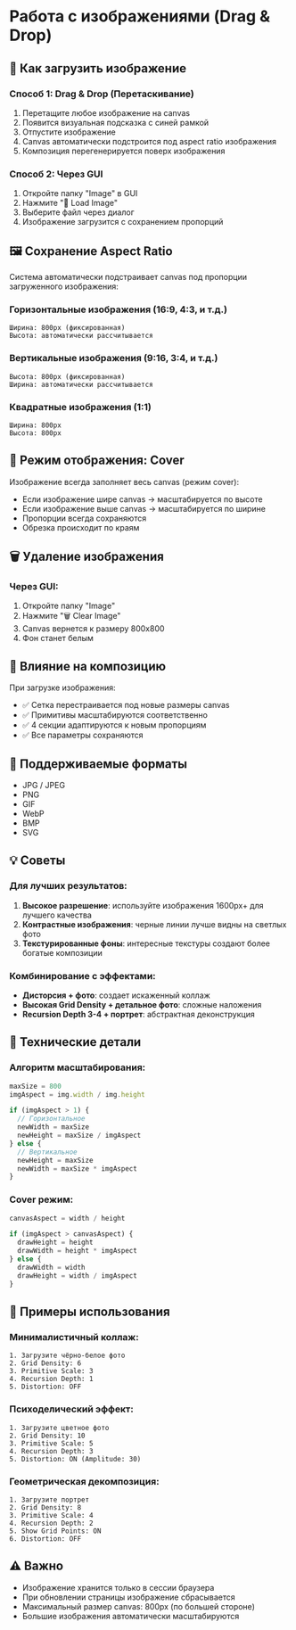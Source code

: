 # Работа с изображениями (Drag & Drop)

## 📁 Как загрузить изображение

### Способ 1: Drag & Drop (Перетаскивание)
1. Перетащите любое изображение на canvas
2. Появится визуальная подсказка с синей рамкой
3. Отпустите изображение
4. Canvas автоматически подстроится под aspect ratio изображения
5. Композиция перегенерируется поверх изображения

### Способ 2: Через GUI
1. Откройте папку "Image" в GUI
2. Нажмите "📁 Load Image"
3. Выберите файл через диалог
4. Изображение загрузится с сохранением пропорций

## 🖼️ Сохранение Aspect Ratio

Система автоматически подстраивает canvas под пропорции загруженного изображения:

### Горизонтальные изображения (16:9, 4:3, и т.д.)
```
Ширина: 800px (фиксированная)
Высота: автоматически рассчитывается
```

### Вертикальные изображения (9:16, 3:4, и т.д.)
```
Высота: 800px (фиксированная)
Ширина: автоматически рассчитывается
```

### Квадратные изображения (1:1)
```
Ширина: 800px
Высота: 800px
```

## 🎨 Режим отображения: Cover

Изображение всегда заполняет весь canvas (режим cover):
- Если изображение шире canvas → масштабируется по высоте
- Если изображение выше canvas → масштабируется по ширине
- Пропорции всегда сохраняются
- Обрезка происходит по краям

## 🗑️ Удаление изображения

### Через GUI:
1. Откройте папку "Image"
2. Нажмите "🗑️ Clear Image"
3. Canvas вернется к размеру 800x800
4. Фон станет белым

## 📐 Влияние на композицию

При загрузке изображения:
- ✅ Сетка перестраивается под новые размеры canvas
- ✅ Примитивы масштабируются соответственно
- ✅ 4 секции адаптируются к новым пропорциям
- ✅ Все параметры сохраняются

## 🎯 Поддерживаемые форматы

- JPG / JPEG
- PNG
- GIF
- WebP
- BMP
- SVG

## 💡 Советы

### Для лучших результатов:
1. **Высокое разрешение**: используйте изображения 1600px+ для лучшего качества
2. **Контрастные изображения**: черные линии лучше видны на светлых фото
3. **Текстурированные фоны**: интересные текстуры создают более богатые композиции

### Комбинирование с эффектами:
- **Дисторсия + фото**: создает искаженный коллаж
- **Высокая Grid Density + детальное фото**: сложные наложения
- **Recursion Depth 3-4 + портрет**: абстрактная деконструкция

## 🔧 Технические детали

### Алгоритм масштабирования:
```javascript
maxSize = 800
imgAspect = img.width / img.height

if (imgAspect > 1) {
  // Горизонтальное
  newWidth = maxSize
  newHeight = maxSize / imgAspect
} else {
  // Вертикальное
  newHeight = maxSize
  newWidth = maxSize * imgAspect
}
```

### Cover режим:
```javascript
canvasAspect = width / height

if (imgAspect > canvasAspect) {
  drawHeight = height
  drawWidth = height * imgAspect
} else {
  drawWidth = width
  drawHeight = width / imgAspect
}
```

## 🎨 Примеры использования

### Минималистичный коллаж:
```
1. Загрузите чёрно-белое фото
2. Grid Density: 6
3. Primitive Scale: 3
4. Recursion Depth: 1
5. Distortion: OFF
```

### Психоделический эффект:
```
1. Загрузите цветное фото
2. Grid Density: 10
3. Primitive Scale: 5
4. Recursion Depth: 3
5. Distortion: ON (Amplitude: 30)
```

### Геометрическая декомпозиция:
```
1. Загрузите портрет
2. Grid Density: 8
3. Primitive Scale: 4
4. Recursion Depth: 2
5. Show Grid Points: ON
6. Distortion: OFF
```

## ⚠️ Важно

- Изображение хранится только в сессии браузера
- При обновлении страницы изображение сбрасывается
- Максимальный размер canvas: 800px (по большей стороне)
- Большие изображения автоматически масштабируются

